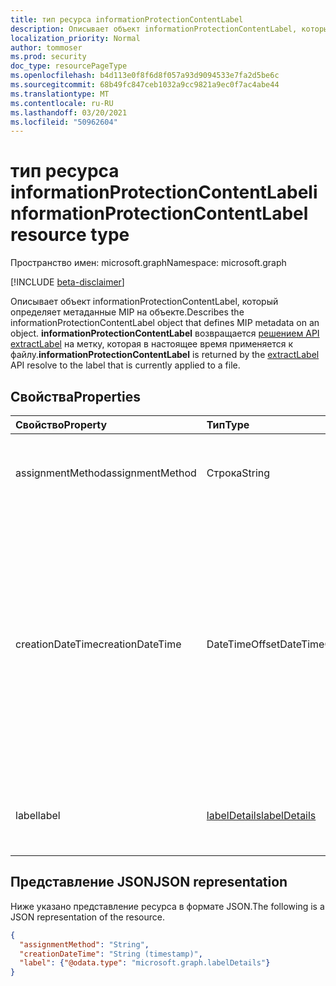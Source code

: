 ```yaml
---
title: тип ресурса informationProtectionContentLabel
description: Описывает объект informationProtectionContentLabel, который определяет метаданные MIP на объекте.
localization_priority: Normal
author: tommoser
ms.prod: security
doc_type: resourcePageType
ms.openlocfilehash: b4d113e0f8f6d8f057a93d9094533e7fa2d5be6c
ms.sourcegitcommit: 68b49fc847ceb1032a9cc9821a9ec0f7ac4abe44
ms.translationtype: MT
ms.contentlocale: ru-RU
ms.lasthandoff: 03/20/2021
ms.locfileid: "50962604"
---
```

# <a name="informationprotectioncontentlabel-resource-type"></a><span data-ttu-id="8886b-103">тип ресурса informationProtectionContentLabel</span><span class="sxs-lookup"><span data-stu-id="8886b-103">informationProtectionContentLabel resource type</span></span>

<span data-ttu-id="8886b-104">Пространство имен: microsoft.graph</span><span class="sxs-lookup"><span data-stu-id="8886b-104">Namespace: microsoft.graph</span></span>

[!INCLUDE [beta-disclaimer](../../includes/beta-disclaimer.md)]

<span data-ttu-id="8886b-105">Описывает объект informationProtectionContentLabel, который определяет метаданные MIP на объекте.</span><span class="sxs-lookup"><span data-stu-id="8886b-105">Describes the informationProtectionContentLabel object that defines MIP metadata on an object.</span></span> <span data-ttu-id="8886b-106">**informationProtectionContentLabel** возвращается [решением API extractLabel](../api/informationprotectionlabel-extractLabel.md) на метку, которая в настоящее время применяется к файлу.</span><span class="sxs-lookup"><span data-stu-id="8886b-106">**informationProtectionContentLabel** is returned by the [extractLabel](../api/informationprotectionlabel-extractLabel.md) API resolve to the label that is currently applied to a file.</span></span> 

## <a name="properties"></a><span data-ttu-id="8886b-107">Свойства</span><span class="sxs-lookup"><span data-stu-id="8886b-107">Properties</span></span>

| <span data-ttu-id="8886b-108">Свойство</span><span class="sxs-lookup"><span data-stu-id="8886b-108">Property</span></span>     | <span data-ttu-id="8886b-109">Тип</span><span class="sxs-lookup"><span data-stu-id="8886b-109">Type</span></span>        | <span data-ttu-id="8886b-110">Описание</span><span class="sxs-lookup"><span data-stu-id="8886b-110">Description</span></span> |
|:-------------|:------------|:------------|
|<span data-ttu-id="8886b-111">assignmentMethod</span><span class="sxs-lookup"><span data-stu-id="8886b-111">assignmentMethod</span></span>|<span data-ttu-id="8886b-112">Строка</span><span class="sxs-lookup"><span data-stu-id="8886b-112">String</span></span>| <span data-ttu-id="8886b-113">Возможные значения: `standard`, `privileged`, `auto`.</span><span class="sxs-lookup"><span data-stu-id="8886b-113">Possible values are: `standard`, `privileged`, `auto`.</span></span>|
|<span data-ttu-id="8886b-114">creationDateTime</span><span class="sxs-lookup"><span data-stu-id="8886b-114">creationDateTime</span></span>|<span data-ttu-id="8886b-115">DateTimeOffset</span><span class="sxs-lookup"><span data-stu-id="8886b-115">DateTimeOffset</span></span>|<span data-ttu-id="8886b-116">Тип Timestamp представляет сведения о времени и дате с использованием формата ISO 8601 (всегда применяется формат UTC).</span><span class="sxs-lookup"><span data-stu-id="8886b-116">The Timestamp type represents date and time information using ISO 8601 format and is always in UTC time.</span></span> <span data-ttu-id="8886b-117">Например, значение полуночи 1 января 2014 г. в формате UTC: `2014-01-01T00:00:00Z`.</span><span class="sxs-lookup"><span data-stu-id="8886b-117">For example, midnight UTC on Jan 1, 2014 is `2014-01-01T00:00:00Z`</span></span>|
|<span data-ttu-id="8886b-118">label</span><span class="sxs-lookup"><span data-stu-id="8886b-118">label</span></span>|[<span data-ttu-id="8886b-119">labelDetails</span><span class="sxs-lookup"><span data-stu-id="8886b-119">labelDetails</span></span>](labeldetails.md)| <span data-ttu-id="8886b-120">Сведения о мете, которая в настоящее время применяется к файлу.</span><span class="sxs-lookup"><span data-stu-id="8886b-120">Details on the label that is currently applied to the file.</span></span> |

## <a name="json-representation"></a><span data-ttu-id="8886b-121">Представление JSON</span><span class="sxs-lookup"><span data-stu-id="8886b-121">JSON representation</span></span>

<span data-ttu-id="8886b-122">Ниже указано представление ресурса в формате JSON.</span><span class="sxs-lookup"><span data-stu-id="8886b-122">The following is a JSON representation of the resource.</span></span>

<!-- {
  "blockType": "resource",
  "optionalProperties": [
  ],
  "@odata.type": "microsoft.graph.informationProtectionContentLabel",
  "baseType": null
}-->

```json
{
  "assignmentMethod": "String",
  "creationDateTime": "String (timestamp)",
  "label": {"@odata.type": "microsoft.graph.labelDetails"}
}
```

<!-- uuid: 16cd6b66-4b1a-43a1-adaf-3a886856ed98
2019-02-04 14:57:30 UTC -->
<!-- {
  "type": "#page.annotation",
  "description": "informationProtectionContentLabel resource",
  "keywords": "",
  "section": "documentation",
  "tocPath": ""
}-->

